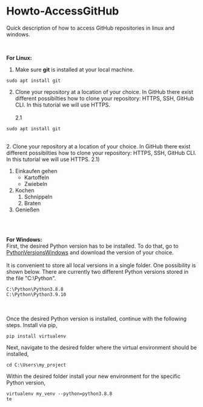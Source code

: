 # Howto-AccessGitHub
Quick description of how to access GitHub repositories in linux and windows.

<br />

**For Linux:**<br />
1. Make sure **git** is installed at your local machine.
````
sudo apt install git
````

2. Clone your repository at a location of your choice. In GitHub there exist different possibilties how to clone your repository: HTTPS, SSH, GitHub CLI. In this tutorial we will use HTTPS. <br /><br />
    2.1 
````
sudo apt install git
````

<br />
2. Clone your repository at a location of your choice. In GitHub there exist different possibilties how to clone your repository: HTTPS, SSH, GitHub CLI. In this tutorial we will use HTTPS.
2.1) 


1. Einkaufen gehen
    - Kartoffeln
    - Zwiebeln
2. Kochen
	1. Schnippeln
	2. Braten
3. Genießen


<br />
<br />

**For Windows:**<br />
First, the desired Python version has to be installed. To do that, go to [PythonVersionsWindows](https://www.python.org/downloads/windows/) and download the version of your choice.
<br />
<br />
It is convenient to store all local versions in a single folder. One possibility is shown below. There are currently two different Python versions stored in the file "C:\Python".
````
C:\Python\Python3.8.8
C:\Python\Python3.9.10
````
<br />
<br />
Once the desired Python version is installed, continue with the following steps.
Install via pip,

````
pip install virtualenv
````
Next, navigate to the desired folder where the virtual environment should be installed,
````
cd C:\Users\my_project
````
Within the desired folder install your new environment for the specific Python version,
````
virtualenv my_venv --python=python3.8.8 
te
````
